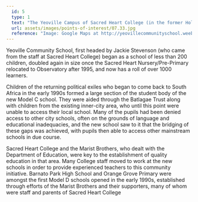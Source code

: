 ```yaml
---
  id: 5
  type: 1
  text: "The Yeoville Campus of Sacred Heart College (in the former Holy Family Convent) was 1.5 km away from the main school at (top right on map) and in operation from 1980 to 1995, home to the Junior Primary until 1992 and the Nursery and Pre-Primary until 1995. From 1995 the school site was given over to Yeoville Community School."
  url: assets/images/points-of-interest/07.33.jpg
  reference: "Image: Google Maps at http://yeovillecommunityschool.weebly.com "
---
```

Yeoville Community School, first headed by Jackie Stevenson (who came from the staff at Sacred Heart College) began as a school of less than 200 children, doubled again in size once the Sacred Heart Nursery/Pre-Primary relocated to Observatory after 1995, and now has a roll of over 1000 learners.

Children of the returning political exiles who began to come back to South Africa in the early 1990s formed a large section of the student body of the new Model C school. They were aided through the Batlagae Trust along with children from the existing inner-city area, who until this point were unable to access their local school. Many of the pupils had been denied access to other city schools, often on the grounds of language and educational inadequacies, and the new school saw to it that the bridging of these gaps was achieved, with pupils then able to access other mainstream schools in due course. 

Sacred Heart College and the Marist Brothers, who dealt with the Department of Education, were key to the establishment of quality education in that area. Many College staff moved to work at the new schools in order to provide experienced teachers to this community initiative. Barnato Park High School and Orange Grove Primary were amongst the first Model D schools opened in the early 1990s, established through efforts of the Marist Brothers and their supporters, many of whom were staff and parents of Sacred Heart College
